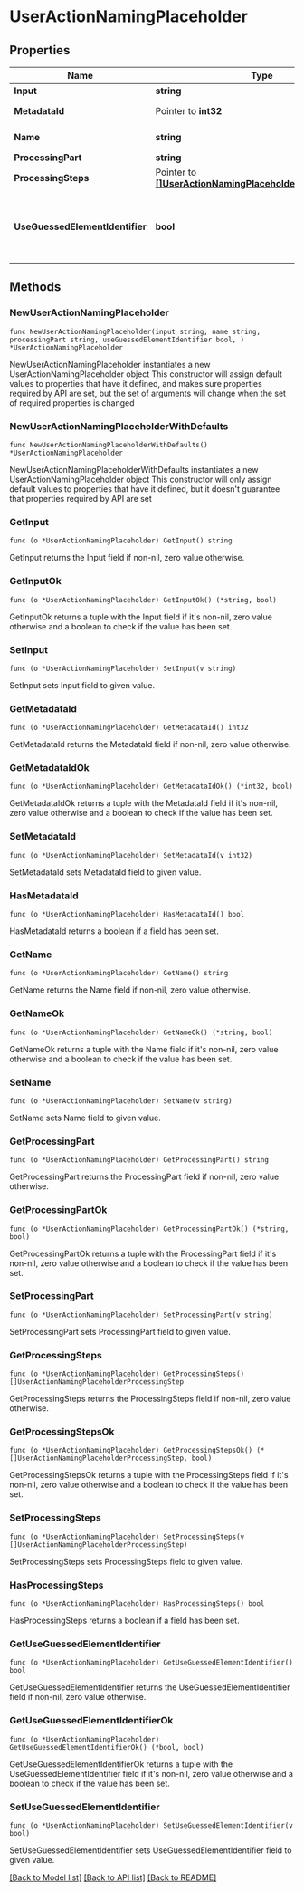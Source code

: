 # UserActionNamingPlaceholder

## Properties

Name | Type | Description | Notes
------------ | ------------- | ------------- | -------------
**Input** | **string** | Input. | 
**MetadataId** | Pointer to **int32** | Id of the metadata. | [optional] 
**Name** | **string** | Placeholder name. | 
**ProcessingPart** | **string** | Part. | 
**ProcessingSteps** | Pointer to [**[]UserActionNamingPlaceholderProcessingStep**](UserActionNamingPlaceholderProcessingStep.md) | Processing actions. | [optional] 
**UseGuessedElementIdentifier** | **bool** | Use the element identifier that was selected by Dynatrace. | 

## Methods

### NewUserActionNamingPlaceholder

`func NewUserActionNamingPlaceholder(input string, name string, processingPart string, useGuessedElementIdentifier bool, ) *UserActionNamingPlaceholder`

NewUserActionNamingPlaceholder instantiates a new UserActionNamingPlaceholder object
This constructor will assign default values to properties that have it defined,
and makes sure properties required by API are set, but the set of arguments
will change when the set of required properties is changed

### NewUserActionNamingPlaceholderWithDefaults

`func NewUserActionNamingPlaceholderWithDefaults() *UserActionNamingPlaceholder`

NewUserActionNamingPlaceholderWithDefaults instantiates a new UserActionNamingPlaceholder object
This constructor will only assign default values to properties that have it defined,
but it doesn't guarantee that properties required by API are set

### GetInput

`func (o *UserActionNamingPlaceholder) GetInput() string`

GetInput returns the Input field if non-nil, zero value otherwise.

### GetInputOk

`func (o *UserActionNamingPlaceholder) GetInputOk() (*string, bool)`

GetInputOk returns a tuple with the Input field if it's non-nil, zero value otherwise
and a boolean to check if the value has been set.

### SetInput

`func (o *UserActionNamingPlaceholder) SetInput(v string)`

SetInput sets Input field to given value.


### GetMetadataId

`func (o *UserActionNamingPlaceholder) GetMetadataId() int32`

GetMetadataId returns the MetadataId field if non-nil, zero value otherwise.

### GetMetadataIdOk

`func (o *UserActionNamingPlaceholder) GetMetadataIdOk() (*int32, bool)`

GetMetadataIdOk returns a tuple with the MetadataId field if it's non-nil, zero value otherwise
and a boolean to check if the value has been set.

### SetMetadataId

`func (o *UserActionNamingPlaceholder) SetMetadataId(v int32)`

SetMetadataId sets MetadataId field to given value.

### HasMetadataId

`func (o *UserActionNamingPlaceholder) HasMetadataId() bool`

HasMetadataId returns a boolean if a field has been set.

### GetName

`func (o *UserActionNamingPlaceholder) GetName() string`

GetName returns the Name field if non-nil, zero value otherwise.

### GetNameOk

`func (o *UserActionNamingPlaceholder) GetNameOk() (*string, bool)`

GetNameOk returns a tuple with the Name field if it's non-nil, zero value otherwise
and a boolean to check if the value has been set.

### SetName

`func (o *UserActionNamingPlaceholder) SetName(v string)`

SetName sets Name field to given value.


### GetProcessingPart

`func (o *UserActionNamingPlaceholder) GetProcessingPart() string`

GetProcessingPart returns the ProcessingPart field if non-nil, zero value otherwise.

### GetProcessingPartOk

`func (o *UserActionNamingPlaceholder) GetProcessingPartOk() (*string, bool)`

GetProcessingPartOk returns a tuple with the ProcessingPart field if it's non-nil, zero value otherwise
and a boolean to check if the value has been set.

### SetProcessingPart

`func (o *UserActionNamingPlaceholder) SetProcessingPart(v string)`

SetProcessingPart sets ProcessingPart field to given value.


### GetProcessingSteps

`func (o *UserActionNamingPlaceholder) GetProcessingSteps() []UserActionNamingPlaceholderProcessingStep`

GetProcessingSteps returns the ProcessingSteps field if non-nil, zero value otherwise.

### GetProcessingStepsOk

`func (o *UserActionNamingPlaceholder) GetProcessingStepsOk() (*[]UserActionNamingPlaceholderProcessingStep, bool)`

GetProcessingStepsOk returns a tuple with the ProcessingSteps field if it's non-nil, zero value otherwise
and a boolean to check if the value has been set.

### SetProcessingSteps

`func (o *UserActionNamingPlaceholder) SetProcessingSteps(v []UserActionNamingPlaceholderProcessingStep)`

SetProcessingSteps sets ProcessingSteps field to given value.

### HasProcessingSteps

`func (o *UserActionNamingPlaceholder) HasProcessingSteps() bool`

HasProcessingSteps returns a boolean if a field has been set.

### GetUseGuessedElementIdentifier

`func (o *UserActionNamingPlaceholder) GetUseGuessedElementIdentifier() bool`

GetUseGuessedElementIdentifier returns the UseGuessedElementIdentifier field if non-nil, zero value otherwise.

### GetUseGuessedElementIdentifierOk

`func (o *UserActionNamingPlaceholder) GetUseGuessedElementIdentifierOk() (*bool, bool)`

GetUseGuessedElementIdentifierOk returns a tuple with the UseGuessedElementIdentifier field if it's non-nil, zero value otherwise
and a boolean to check if the value has been set.

### SetUseGuessedElementIdentifier

`func (o *UserActionNamingPlaceholder) SetUseGuessedElementIdentifier(v bool)`

SetUseGuessedElementIdentifier sets UseGuessedElementIdentifier field to given value.



[[Back to Model list]](../README.md#documentation-for-models) [[Back to API list]](../README.md#documentation-for-api-endpoints) [[Back to README]](../README.md)


